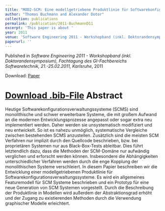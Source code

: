 ```yaml
---
title: "MOD2-SCM: Eine modellgetriebene Produktlinie für Softwarekonfigurationsverwaltungssyteme"
author: "Thomas Buchmann and Alexander Dotor"
collection: publications
permalink: /publication/2011-BuchmannD11
excerpt: 'This paper is about '
year: 2011
venue: 'Software Engineering 2011 - Workshopband (inkl. Doktorandensymposium), Fachtagung des GI-Fachbereichs Softwaretechnik, 21.-25.02.2011, Karlsruhe'
paperurl: ''
---
```


Published in *Software Engineering 2011 - Workshopband (inkl. Doktorandensymposium), Fachtagung des GI-Fachbereichs Softwaretechnik, 21.-25.02.2011, Karlsruhe*, 2011

Download: [Paper](https://dl.gi.de/20.500.12116/19893)

[Download .bib-File](http://tbuchmann.github.io/files/BuchmannD11.bib)
Abstract
=====

Heutige Softwarekonfigurationsverwaltungssysteme (SCMS) sind monolithische und schwer erweiterbare Systeme, die mit großem Aufwand an die modernen Entwicklungsprozesse angepasst oder sogar extra neu implementiert werden. Daher werden sie unsystematisch modifiziert und neu entwickelt. So ist es nahezu unmöglich, systematische Vergleiche zwischen bestehenden SCMS anzustellen. Zusätzlich sind die meisten SCM Verfahren nur implizit durch den Quellcode beschrieben, bzw. bei proprietären Systemen nur aus Black-Box-Tests ableitbar. Dies führt letztendlich dazu, dass die Methoden der SCM-Domäne nur aufwändig verglichen und erforscht werden können. Insbesondere die Abhängigkeiten unterschiedlicher Verfahren werden durch die enge Kopplung der monolithischen Systeme verschleiert. In diesem Papier beschreiben wir die Entwicklung einer modellgetriebenen Produktlinie für Softwarekonfigurationsverwaltungssysteme. Es wird ein allgemeines Featuremodell für SCM Systeme beschrieben und ein Prototyp für eine neue Generation von SCM Systemen vorgestellt. Durch die Beschreibung der Produktlinie in Modellen wird außerdem der Abstraktionsgrad erhöht und der Zugang zu existierenden Methoden durch die Verwendung graphischer Modelle erleichtert. 